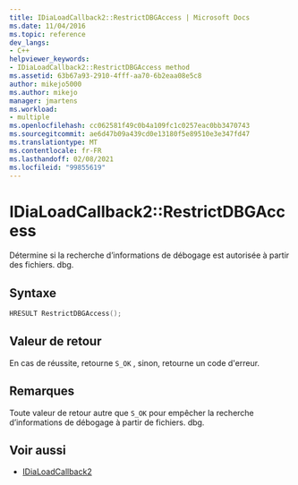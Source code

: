 ```yaml
---
title: IDiaLoadCallback2::RestrictDBGAccess | Microsoft Docs
ms.date: 11/04/2016
ms.topic: reference
dev_langs:
- C++
helpviewer_keywords:
- IDiaLoadCallback2::RestrictDBGAccess method
ms.assetid: 63b67a93-2910-4fff-aa70-6b2eaa08e5c8
author: mikejo5000
ms.author: mikejo
manager: jmartens
ms.workload:
- multiple
ms.openlocfilehash: cc062581f49c0b4a109fc1c0257eac0bb3470743
ms.sourcegitcommit: ae6d47b09a439cd0e13180f5e89510e3e347fd47
ms.translationtype: MT
ms.contentlocale: fr-FR
ms.lasthandoff: 02/08/2021
ms.locfileid: "99855619"
---
```

# <a name="idialoadcallback2restrictdbgaccess"></a>IDiaLoadCallback2::RestrictDBGAccess
Détermine si la recherche d’informations de débogage est autorisée à partir des fichiers. dbg.

## <a name="syntax"></a>Syntaxe

```C++
HRESULT RestrictDBGAccess();
```

## <a name="return-value"></a>Valeur de retour
 En cas de réussite, retourne `S_OK` , sinon, retourne un code d'erreur.

## <a name="remarks"></a>Remarques
 Toute valeur de retour autre que `S_OK` pour empêcher la recherche d’informations de débogage à partir de fichiers. dbg.

## <a name="see-also"></a>Voir aussi
- [IDiaLoadCallback2](../../debugger/debug-interface-access/idialoadcallback2.md)